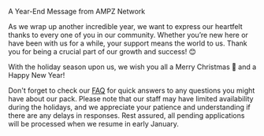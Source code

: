 A Year-End Message from AMPZ Network

As we wrap up another incredible year, we want to express our heartfelt thanks to every one of you in our community. Whether you’re new here or have been with us for a while, your support means the world to us. Thank you for being a crucial part of our growth and success! 😊

With the holiday season upon us, we wish you all a Merry Christmas 🎄 and a Happy New Year!

Don't forget to check our [FAQ](https://ampznetwork.com/faq) for quick answers to any questions you might have about our pack. Please note that our staff may have limited availability during the holidays, and we appreciate your patience and understanding if there are any delays in responses. Rest assured, all pending applications will be processed when we resume in early January.